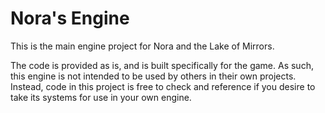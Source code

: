 # Nora's Engine
This is the main engine project for Nora and the Lake of Mirrors. 

The code is provided as is, and is built specifically for the game. As such, this engine is not intended to be used by others in their own projects.
Instead, code in this project is free to check and reference if you desire to take its systems for use in your own engine.
